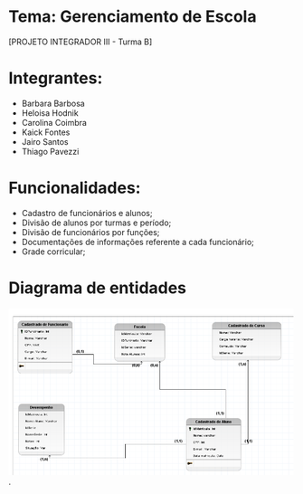 # Tema: Gerenciamento de Escola

[PROJETO INTEGRADOR III - Turma B]

# Integrantes: 
- Barbara Barbosa
- Heloisa Hodnik
- Carolina Coimbra
- Kaick Fontes
- Jairo Santos
- Thiago Pavezzi

# Funcionalidades:
- Cadastro de funcionários e alunos;
- Divisão de alunos por turmas e período;
- Divisão de funcionários por funções;
- Documentações de informações referente a cada funcionário;
- Grade corricular;

# Diagrama de entidades
![imagem diagrama de entidades](/docs/diagrama-de-entidades.PNG).
